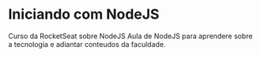 # Iniciando com NodeJS
Curso da RocketSeat sobre NodeJS
Aula de NodeJS para aprendere sobre a tecnologia e adiantar conteudos da faculdade.
